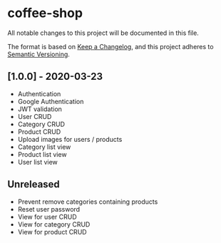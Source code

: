# coffee-shop
All notable changes to this project will be documented in this file.

The format is based on [Keep a Changelog](https://keepachangelog.com/en/1.0.0/),
and this project adheres to [Semantic Versioning](https://semver.org/spec/v2.0.0.html).

## [1.0.0] - 2020-03-23
- Authentication
- Google Authentication
- JWT validation
- User CRUD
- Category CRUD
- Product CRUD
- Upload images for users / products
- Category list view
- Product list view
- User list view

## Unreleased
- Prevent remove categories containing products
- Reset user password
- View for user CRUD
- View for category CRUD
- View for product CRUD